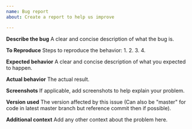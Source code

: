 ```yaml
---
name: Bug report
about: Create a report to help us improve

---
```


**Describe the bug**
A clear and concise description of what the bug is.

**To Reproduce**
Steps to reproduce the behavior:
1. 
2. 
3. 
4. 

**Expected behavior**
A clear and concise description of what you expected to happen.

**Actual behavior**
The actual result.

**Screenshots**
If applicable, add screenshots to help explain your problem.

**Version used**
The version affected by this issue (Can also be "master" for code in latest master branch but reference commit then if possible).

**Additional context**
Add any other context about the problem here.
